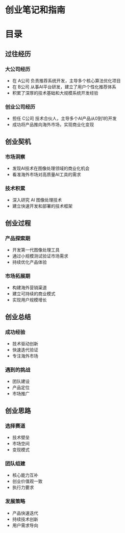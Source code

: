 # 创业笔记和指南

# 目录

## 过往经历

### 大公司经历
- 在 A公司 负责推荐系统开发，主导多个核心算法优化项目
- 在 B公司 从事AI平台研发，建立了用户个性化推荐体系
- 积累了深厚的技术基础和大规模系统开发经验

### 创业公司经历
- 担任 C公司 技术合伙人，主导多个AI产品从0到1的开发
- 成功将产品推向海外市场，实现商业化变现

## 创业契机

### 市场洞察
- 发现AI技术在图像处理领域的商业化机会
- 看准海外市场对高质量AI工具的需求

### 技术积累
- 深入研究 AI 图像处理技术
- 建立快速开发和部署的技术框架

## 创业过程

### 产品探索期
- 开发第一代图像处理工具
- 通过小规模测试验证市场需求
- 持续优化产品体验

### 市场拓展期
- 构建海外营销渠道
- 建立可持续的商业模式
- 实现用户规模增长

## 创业总结

### 成功经验
- 技术驱动创新
- 快速迭代验证
- 专注海外市场

### 遇到的挑战
- 团队建设
- 产品定位
- 市场推广

## 创业思路


### 选择赛道
- 技术壁垒
- 市场空间
- 变现模式

### 团队组建
- 核心能力互补
- 创业价值观一致
- 执行力要求

### 发展策略
- 产品快速迭代
- 持续技术创新
- 用户需求导向
